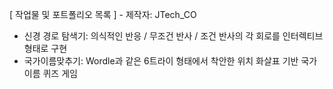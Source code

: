 [ 작업물 및 포트폴리오 목록 ] - 제작자: JTech_CO 
* 신경 경로 탐색기: 의식적인 반응 / 무조건 반사 / 조건 반사의 각 회로를 인터렉티브 형태로 구현
* 국가이름맞추기: Wordle과 같은 6트라이 형태에서 착안한 위치 화살표 기반 국가 이름 퀴즈 게임
